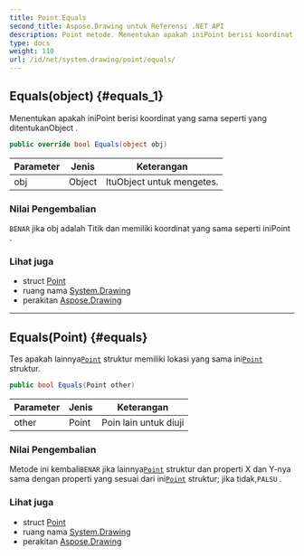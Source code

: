 ```yaml
---
title: Point.Equals
second_title: Aspose.Drawing untuk Referensi .NET API
description: Point metode. Menentukan apakah iniPoint berisi koordinat yang sama seperti yang ditentukanObject .
type: docs
weight: 110
url: /id/net/system.drawing/point/equals/
---
```

## Equals(object) {#equals_1}

Menentukan apakah iniPoint berisi koordinat yang sama seperti yang ditentukanObject .

```csharp
public override bool Equals(object obj)
```

| Parameter | Jenis | Keterangan |
| --- | --- | --- |
| obj | Object | ItuObject untuk mengetes. |

### Nilai Pengembalian

`BENAR` jika obj adalah Titik dan memiliki koordinat yang sama seperti iniPoint .

### Lihat juga

* struct [Point](../)
* ruang nama [System.Drawing](../../point/)
* perakitan [Aspose.Drawing](../../../)

---

## Equals(Point) {#equals}

Tes apakah lainnya[`Point`](../) struktur memiliki lokasi yang sama ini[`Point`](../) struktur.

```csharp
public bool Equals(Point other)
```

| Parameter | Jenis | Keterangan |
| --- | --- | --- |
| other | Point | Poin lain untuk diuji |

### Nilai Pengembalian

Metode ini kembali`BENAR` jika lainnya[`Point`](../) struktur dan properti X dan Y-nya sama dengan properti yang sesuai dari ini[`Point`](../) struktur; jika tidak,`PALSU` .

### Lihat juga

* struct [Point](../)
* ruang nama [System.Drawing](../../point/)
* perakitan [Aspose.Drawing](../../../)


